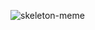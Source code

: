 ![skeleton-meme](https://user-images.githubusercontent.com/116516808/197410100-7be24a38-b32b-4840-8ef8-eb55511b469b.gif)
